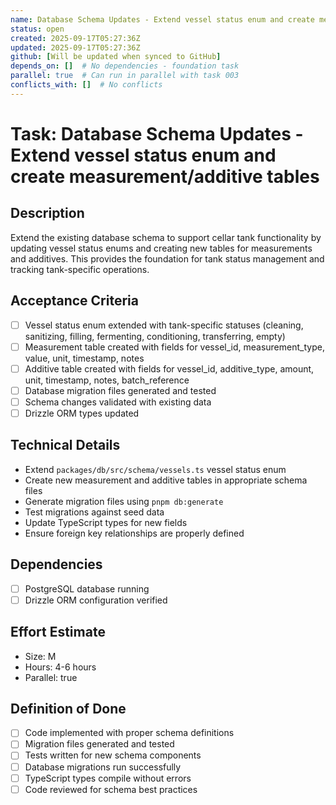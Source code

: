```yaml
---
name: Database Schema Updates - Extend vessel status enum and create measurement/additive tables
status: open
created: 2025-09-17T05:27:36Z
updated: 2025-09-17T05:27:36Z
github: [Will be updated when synced to GitHub]
depends_on: []  # No dependencies - foundation task
parallel: true  # Can run in parallel with task 003
conflicts_with: []  # No conflicts
---
```


# Task: Database Schema Updates - Extend vessel status enum and create measurement/additive tables

## Description
Extend the existing database schema to support cellar tank functionality by updating vessel status enums and creating new tables for measurements and additives. This provides the foundation for tank status management and tracking tank-specific operations.

## Acceptance Criteria
- [ ] Vessel status enum extended with tank-specific statuses (cleaning, sanitizing, filling, fermenting, conditioning, transferring, empty)
- [ ] Measurement table created with fields for vessel_id, measurement_type, value, unit, timestamp, notes
- [ ] Additive table created with fields for vessel_id, additive_type, amount, unit, timestamp, notes, batch_reference
- [ ] Database migration files generated and tested
- [ ] Schema changes validated with existing data
- [ ] Drizzle ORM types updated

## Technical Details
- Extend `packages/db/src/schema/vessels.ts` vessel status enum
- Create new measurement and additive tables in appropriate schema files
- Generate migration files using `pnpm db:generate`
- Test migrations against seed data
- Update TypeScript types for new fields
- Ensure foreign key relationships are properly defined

## Dependencies
- [ ] PostgreSQL database running
- [ ] Drizzle ORM configuration verified

## Effort Estimate
- Size: M
- Hours: 4-6 hours
- Parallel: true

## Definition of Done
- [ ] Code implemented with proper schema definitions
- [ ] Migration files generated and tested
- [ ] Tests written for new schema components
- [ ] Database migrations run successfully
- [ ] TypeScript types compile without errors
- [ ] Code reviewed for schema best practices
